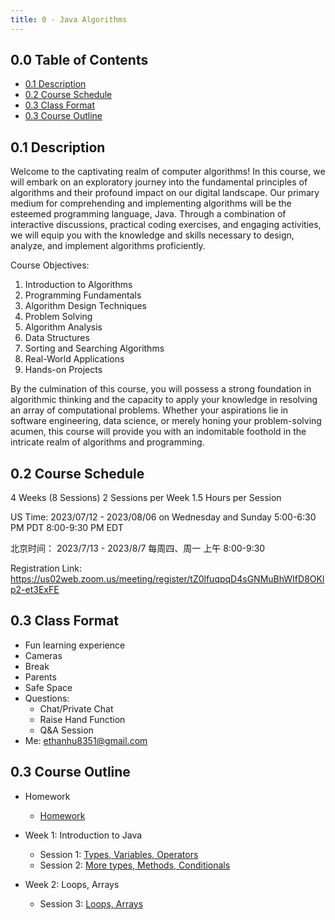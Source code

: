 ```yaml
---
title: 0 - Java Algorithms
---
```


## 0.0 Table of Contents <!-- omit from toc -->

- [0.1 Description](#01-description)
- [0.2 Course Schedule](#02-course-schedule)
- [0.3 Class Format](#03-class-format)
- [0.3 Course Outline](#03-course-outline)

## 0.1 Description

Welcome to the captivating realm of computer algorithms! In this course, we will embark on an exploratory journey into the fundamental principles of algorithms and their profound impact on our digital landscape. Our primary medium for comprehending and implementing algorithms will be the esteemed programming language, Java. Through a combination of interactive discussions, practical coding exercises, and engaging activities, we will equip you with the knowledge and skills necessary to design, analyze, and implement algorithms proficiently.

Course Objectives:

1. Introduction to Algorithms
2. Programming Fundamentals
3. Algorithm Design Techniques
4. Problem Solving
5. Algorithm Analysis
6. Data Structures
7. Sorting and Searching Algorithms
8. Real-World Applications
9. Hands-on Projects

By the culmination of this course, you will possess a strong foundation in algorithmic thinking and the capacity to apply your knowledge in resolving an array of computational problems. Whether your aspirations lie in software engineering, data science, or merely honing your problem-solving acumen, this course will provide you with an indomitable foothold in the intricate realm of algorithms and programming.

## 0.2 Course Schedule

4 Weeks (8 Sessions)
2 Sessions per Week
1.5 Hours per Session

US Time:
2023/07/12 - 2023/08/06 on Wednesday and Sunday
5:00-6:30 PM PDT
8:00-9:30 PM EDT

北京时间：
2023/7/13 - 2023/8/7
每周四、周一 上午 8:00-9:30

Registration Link: https://us02web.zoom.us/meeting/register/tZ0lfuqpqD4sGNMuBhWIfD8OKlp2-et3ExFE

## 0.3 Class Format

- Fun learning experience
- Cameras
- Break
- Parents
- Safe Space
- Questions:
  - Chat/Private Chat
  - Raise Hand Function
  - Q&A Session
- Me: ethanhu8351@gmail.com

## 0.3 Course Outline

- Homework
  - [Homework](homework/homework.md)
- Week 1: Introduction to Java

  - Session 1: [Types, Variables, Operators](lectures/types_variables_operators)
  - Session 2: [More types, Methods, Conditionals](lectures/more_types_methods_conditionals)

- Week 2: Loops, Arrays
  - Session 3: [Loops, Arrays](/lectures/loops_arrays)
